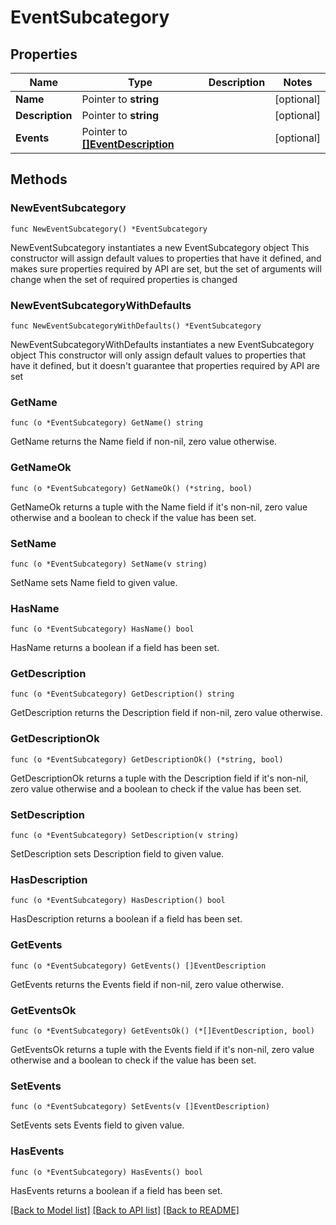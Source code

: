 # EventSubcategory

## Properties

Name | Type | Description | Notes
------------ | ------------- | ------------- | -------------
**Name** | Pointer to **string** |  | [optional] 
**Description** | Pointer to **string** |  | [optional] 
**Events** | Pointer to [**[]EventDescription**](EventDescription.md) |  | [optional] 

## Methods

### NewEventSubcategory

`func NewEventSubcategory() *EventSubcategory`

NewEventSubcategory instantiates a new EventSubcategory object
This constructor will assign default values to properties that have it defined,
and makes sure properties required by API are set, but the set of arguments
will change when the set of required properties is changed

### NewEventSubcategoryWithDefaults

`func NewEventSubcategoryWithDefaults() *EventSubcategory`

NewEventSubcategoryWithDefaults instantiates a new EventSubcategory object
This constructor will only assign default values to properties that have it defined,
but it doesn't guarantee that properties required by API are set

### GetName

`func (o *EventSubcategory) GetName() string`

GetName returns the Name field if non-nil, zero value otherwise.

### GetNameOk

`func (o *EventSubcategory) GetNameOk() (*string, bool)`

GetNameOk returns a tuple with the Name field if it's non-nil, zero value otherwise
and a boolean to check if the value has been set.

### SetName

`func (o *EventSubcategory) SetName(v string)`

SetName sets Name field to given value.

### HasName

`func (o *EventSubcategory) HasName() bool`

HasName returns a boolean if a field has been set.

### GetDescription

`func (o *EventSubcategory) GetDescription() string`

GetDescription returns the Description field if non-nil, zero value otherwise.

### GetDescriptionOk

`func (o *EventSubcategory) GetDescriptionOk() (*string, bool)`

GetDescriptionOk returns a tuple with the Description field if it's non-nil, zero value otherwise
and a boolean to check if the value has been set.

### SetDescription

`func (o *EventSubcategory) SetDescription(v string)`

SetDescription sets Description field to given value.

### HasDescription

`func (o *EventSubcategory) HasDescription() bool`

HasDescription returns a boolean if a field has been set.

### GetEvents

`func (o *EventSubcategory) GetEvents() []EventDescription`

GetEvents returns the Events field if non-nil, zero value otherwise.

### GetEventsOk

`func (o *EventSubcategory) GetEventsOk() (*[]EventDescription, bool)`

GetEventsOk returns a tuple with the Events field if it's non-nil, zero value otherwise
and a boolean to check if the value has been set.

### SetEvents

`func (o *EventSubcategory) SetEvents(v []EventDescription)`

SetEvents sets Events field to given value.

### HasEvents

`func (o *EventSubcategory) HasEvents() bool`

HasEvents returns a boolean if a field has been set.


[[Back to Model list]](../README.md#documentation-for-models) [[Back to API list]](../README.md#documentation-for-api-endpoints) [[Back to README]](../README.md)


